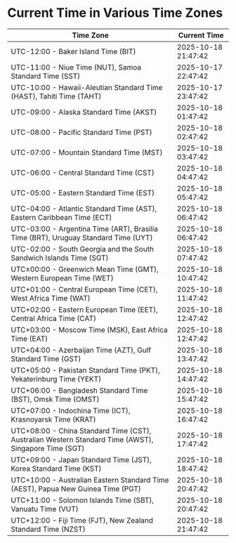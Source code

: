 # Current Time in Various Time Zones

| Time Zone | Current Time |
|-----------|--------------|
| UTC-12:00 - Baker Island Time (BIT) | 2025-10-18 21:47:42 |
| UTC-11:00 - Niue Time (NUT), Samoa Standard Time (SST) | 2025-10-17 22:47:42 |
| UTC-10:00 - Hawaii-Aleutian Standard Time (HAST), Tahiti Time (TAHT) | 2025-10-17 23:47:42 |
| UTC-09:00 - Alaska Standard Time (AKST) | 2025-10-18 01:47:42 |
| UTC-08:00 - Pacific Standard Time (PST) | 2025-10-18 02:47:42 |
| UTC-07:00 - Mountain Standard Time (MST) | 2025-10-18 03:47:42 |
| UTC-06:00 - Central Standard Time (CST) | 2025-10-18 04:47:42 |
| UTC-05:00 - Eastern Standard Time (EST) | 2025-10-18 05:47:42 |
| UTC-04:00 - Atlantic Standard Time (AST), Eastern Caribbean Time (ECT) | 2025-10-18 06:47:42 |
| UTC-03:00 - Argentina Time (ART), Brasília Time (BRT), Uruguay Standard Time (UYT) | 2025-10-18 06:47:42 |
| UTC-02:00 - South Georgia and the South Sandwich Islands Time (SGT) | 2025-10-18 07:47:42 |
| UTC±00:00 - Greenwich Mean Time (GMT), Western European Time (WET) | 2025-10-18 10:47:42 |
| UTC+01:00 - Central European Time (CET), West Africa Time (WAT) | 2025-10-18 11:47:42 |
| UTC+02:00 - Eastern European Time (EET), Central Africa Time (CAT) | 2025-10-18 12:47:42 |
| UTC+03:00 - Moscow Time (MSK), East Africa Time (EAT) | 2025-10-18 12:47:42 |
| UTC+04:00 - Azerbaijan Time (AZT), Gulf Standard Time (GST) | 2025-10-18 13:47:42 |
| UTC+05:00 - Pakistan Standard Time (PKT), Yekaterinburg Time (YEKT) | 2025-10-18 14:47:42 |
| UTC+06:00 - Bangladesh Standard Time (BST), Omsk Time (OMST) | 2025-10-18 15:47:42 |
| UTC+07:00 - Indochina Time (ICT), Krasnoyarsk Time (KRAT) | 2025-10-18 16:47:42 |
| UTC+08:00 - China Standard Time (CST), Australian Western Standard Time (AWST), Singapore Time (SGT) | 2025-10-18 17:47:42 |
| UTC+09:00 - Japan Standard Time (JST), Korea Standard Time (KST) | 2025-10-18 18:47:42 |
| UTC+10:00 - Australian Eastern Standard Time (AEST), Papua New Guinea Time (PGT) | 2025-10-18 20:47:42 |
| UTC+11:00 - Solomon Islands Time (SBT), Vanuatu Time (VUT) | 2025-10-18 20:47:42 |
| UTC+12:00 - Fiji Time (FJT), New Zealand Standard Time (NZST) | 2025-10-18 21:47:42 |
